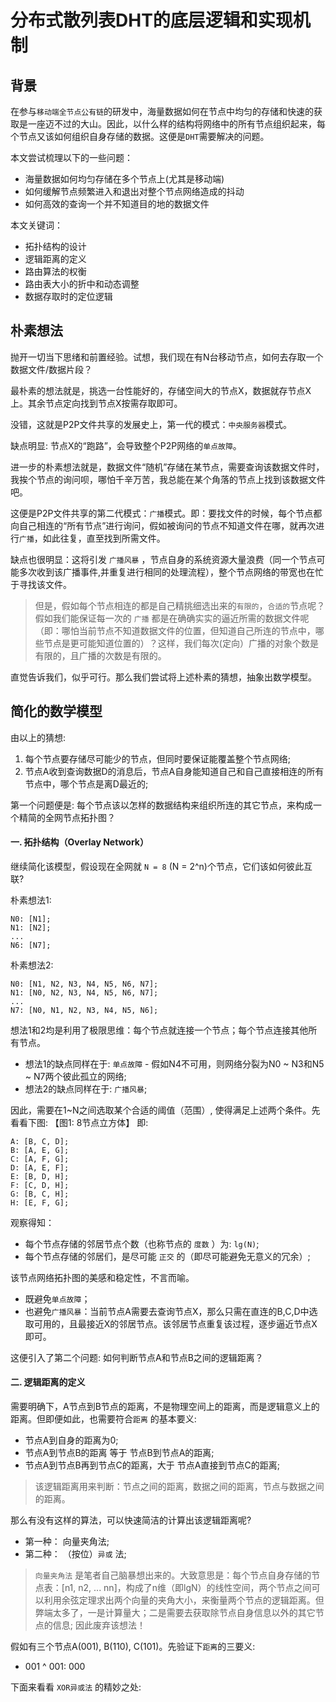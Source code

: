 # 分布式散列表DHT的底层逻辑和实现机制

## 背景
在参与`移动端全节点公有链`的研发中，海量数据如何在节点中均匀的存储和快速的获取是一座迈不过的大山。因此，以什么样的结构将网络中的所有节点组织起来，每个节点又该如何组织自身存储的数据。这便是`DHT`需要解决的问题。

本文尝试梳理以下的一些问题：
+ 海量数据如何均匀存储在多个节点上(尤其是移动端)
+ 如何缓解节点频繁进入和退出对整个节点网络造成的抖动
+ 如何高效的查询一个并不知道目的地的数据文件

本文关键词：
+ 拓扑结构的设计
+ 逻辑距离的定义
+ 路由算法的权衡
+ 路由表大小的折中和动态调整
+ 数据存取时的定位逻辑


## 朴素想法

抛开一切当下思绪和前置经验。试想，我们现在有N台移动节点，如何去存取一个数据文件/数据片段？

最朴素的想法就是，挑选一台性能好的，存储空间大的节点X，数据就存节点X上。其余节点定向找到节点X按需存取即可。

没错，这就是P2P文件共享的发展史上，第一代的模式：`中央服务器`模式。

缺点明显: 节点X的“跑路”，会导致整个P2P网络的`单点故障`。

进一步的朴素想法就是，数据文件“随机”存储在某节点，需要查询该数据文件时，我挨个节点的询问呗，哪怕千辛万苦，我总能在某个角落的节点上找到该数据文件吧。

这便是P2P文件共享的第二代模式：`广播`模式。即：要找文件的时候，每个节点都向自己相连的“所有节点”进行询问，假如被询问的节点不知道文件在哪，就再次进行`广播`，如此往复，直至找到所需文件。

缺点也很明显：这将引发 `广播风暴` ，节点自身的系统资源大量浪费（同一个节点可能多次收到该广播事件,并重复进行相同的处理流程），整个节点网络的带宽也在忙于寻找该文件。

> 但是，假如每个节点相连的都是自己精挑细选出来的`有限的`，`合适的`节点呢？假如我们能保证每一次的 `广播` 都是在确确实实的逼近所需的数据文件呢（即：哪怕当前节点不知道数据文件的位置，但知道自己所连的节点中，哪些节点是更可能知道位置的）？这样，我们每次(定向）广播的对象个数是有限的，且广播的次数是有限的。

直觉告诉我们，似乎可行。那么我们尝试将上述朴素的猜想，抽象出数学模型。

## 简化的数学模型

由以上的猜想: 
1. 每个节点要存储尽可能少的节点，但同时要保证能覆盖整个节点网络;
2. 节点A收到查询数据D的消息后，节点A自身能知道自己和自己直接相连的所有节点中，哪个节点是离D最近的;

第一个问题便是: 每个节点该以怎样的数据结构来组织所连的其它节点，来构成一个精简的全网节点拓扑图？

#### 一. 拓扑结构（Overlay Network）
继续简化该模型，假设现在全网就 `N = 8` (N = 2^n)个节点，它们该如何彼此互联?

朴素想法1:
```
N0: [N1];
N1: [N2];
...
N6: [N7];
```

朴素想法2:
```
N0: [N1, N2, N3, N4, N5, N6, N7];
N1: [N0, N2, N3, N4, N5, N6, N7];
...
N7: [N0, N1, N2, N3, N4, N5, N6];
```

想法1和2均是利用了极限思维：每个节点就连接一个节点；每个节点连接其他所有节点。

+ 想法1的缺点同样在于: `单点故障` - 假如N4不可用，则网络分裂为N0 ~ N3和N5 ~ N7两个彼此孤立的网络;
+ 想法2的缺点同样在于: `广播风暴`;


因此，需要在1~N之间选取某个合适的阈值（范围）, 使得满足上述两个条件。先看看下图:
【图1: 8节点立方体】
即:
```
A: [B, C, D];
B: [A, E, G];
C: [A, F, G];
D: [A, E, F];
E: [B, D, H];
F: [C, D, H];
G: [B, C, H];
H: [E, F, G];
```
观察得知：
+ 每个节点存储的邻居节点个数（也称节点的 `度数` ）为: `lg(N)`;
+ 每个节点存储的邻居们，是尽可能 `正交` 的（即尽可能避免无意义的冗余）;

该节点网络拓扑图的美感和稳定性，不言而喻。
+ 既避免`单点故障`；
+ 也避免`广播风暴`：当前节点A需要去查询节点X，那么只需在直连的B,C,D中选取可用的，且最接近X的邻居节点。该邻居节点重复该过程，逐步逼近节点X即可。

这便引入了第二个问题: 如何判断节点A和节点B之间的逻辑距离？

#### 二. 逻辑距离的定义
需要明确下，A节点到B节点的距离，不是物理空间上的距离，而是逻辑意义上的距离。但即便如此，也需要符合`距离` 的基本要义:
+ 节点A到自身的距离为0;
+ 节点A到节点B的距离 等于 节点B到节点A的距离;
+ 节点A到节点B再到节点C的距离，大于 节点A直接到节点C的距离;

> 该逻辑距离用来判断：节点之间的距离，数据之间的距离，节点与数据之间的距离。

那么有没有这样的算法，可以快速简洁的计算出该逻辑距离呢?
+ 第一种： 向量夹角法;
+ 第二种： （按位）`异或` 法;

> `向量夹角法` 是笔者自己脑暴想出来的。大致意思是：每个节点自身存储的节点表：[n1, n2, ... nn]，构成了n维（即lgN）的线性空间，两个节点之间可以利用余弦定理求出两个向量的夹角大小，来衡量两个节点的逻辑距离。但弊端太多了，一是计算量大；二是需要去获取除节点自身信息以外的其它节点的信息; 因此废弃该想法！

假如有三个节点A(001), B(110), C(101)。先验证下`距离`的三要义:
+ 001 ^ 001: 000

下面来看看 `XOR异或法` 的精妙之处:

